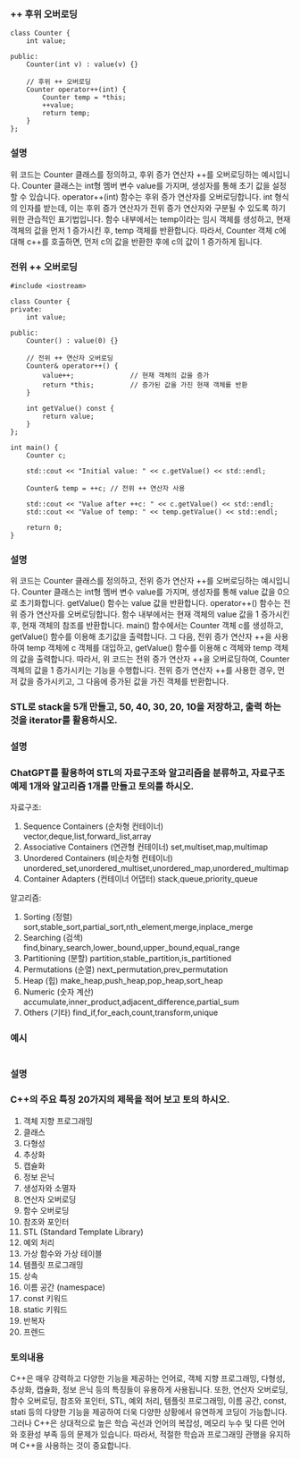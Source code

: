 ### ++ 후위 오버로딩
~~~
class Counter {
    int value;

public:
    Counter(int v) : value(v) {}

    // 후위 ++ 오버로딩
    Counter operator++(int) {
        Counter temp = *this;
        ++value;
        return temp;
    }
};
~~~
### 설명

 위 코드는 Counter 클래스를 정의하고, 후위 증가 연산자 ++를 오버로딩하는 예시입니다.
Counter 클래스는 int형 멤버 변수 value를 가지며, 생성자를 통해 초기 값을 설정할 수 있습니다.
operator++(int) 함수는 후위 증가 연산자를 오버로딩합니다. int 형식의 인자를 받는데, 이는 후위 증가 연산자가 전위 증가 연산자와 구분될 수 있도록 하기 위한 관습적인 표기법입니다.
함수 내부에서는 temp이라는 임시 객체를 생성하고, 현재 객체의 값을 먼저 1 증가시킨 후, temp 객체를 반환합니다.
따라서, Counter 객체 c에 대해 c++를 호출하면, 먼저 c의 값을 반환한 후에 c의 값이 1 증가하게 됩니다.

### 전위 ++ 오버로딩
```
#include <iostream>

class Counter {
private:
    int value;

public:
    Counter() : value(0) {}

    // 전위 ++ 연산자 오버로딩
    Counter& operator++() {
        value++;              // 현재 객체의 값을 증가
        return *this;         // 증가된 값을 가진 현재 객체를 반환
    }

    int getValue() const {
        return value;
    }
};

int main() {
    Counter c;

    std::cout << "Initial value: " << c.getValue() << std::endl;

    Counter& temp = ++c; // 전위 ++ 연산자 사용

    std::cout << "Value after ++c: " << c.getValue() << std::endl;
    std::cout << "Value of temp: " << temp.getValue() << std::endl;

    return 0;
}
```

### 설명

 위 코드는 Counter 클래스를 정의하고, 전위 증가 연산자 ++를 오버로딩하는 예시입니다.
Counter 클래스는 int형 멤버 변수 value를 가지며, 생성자를 통해 value 값을 0으로 초기화합니다. getValue() 함수는 value 값을 반환합니다.
operator++() 함수는 전위 증가 연산자를 오버로딩합니다. 함수 내부에서는 현재 객체의 value 값을 1 증가시킨 후, 현재 객체의 참조를 반환합니다.
main() 함수에서는 Counter 객체 c를 생성하고, getValue() 함수를 이용해 초기값을 출력합니다. 그 다음, 전위 증가 연산자 ++을 사용하여 temp 객체에 c 객체를 대입하고, getValue() 함수를 이용해 c 객체와 temp 객체의 값을 출력합니다.
따라서, 위 코드는 전위 증가 연산자 ++을 오버로딩하여, Counter 객체의 값을 1 증가시키는 기능을 수행합니다. 전위 증가 연산자 ++를 사용한 경우, 먼저 값을 증가시키고, 그 다음에 증가된 값을 가진 객체를 반환합니다.

###  STL로 stack을 5개 만들고, 50, 40, 30, 20, 10을 저장하고, 출력 하는 것을 iterator를 활용하시오.

### 설명

### ChatGPT를 활용하여 STL의 자료구조와 알고리즘을 분류하고, 자료구조 예제 1개와 알고리즘 1개를 만들고 토의를 하시오.

자료구조:
1. Sequence Containers (순차형 컨테이너)
vector,deque,list,forward_list,array
2. Associative Containers (연관형 컨테이너)
set,multiset,map,multimap
3. Unordered Containers (비순차형 컨테이너)
unordered_set,unordered_multiset,unordered_map,unordered_multimap
4. Container Adapters (컨테이너 어댑터)
stack,queue,priority_queue

알고리즘:
1. Sorting (정렬)
sort,stable_sort,partial_sort,nth_element,merge,inplace_merge
2. Searching (검색)
find,binary_search,lower_bound,upper_bound,equal_range
3. Partitioning (분할)
partition,stable_partition,is_partitioned
4. Permutations (순열)
next_permutation,prev_permutation
5. Heap (힙)
make_heap,push_heap,pop_heap,sort_heap
6. Numeric (숫자 계산)
accumulate,inner_product,adjacent_difference,partial_sum
7. Others (기타)
find_if,for_each,count,transform,unique

### 예시
```

```
### 설명 

### C++의 주요 특징 20가지의 제목을 적어 보고 토의 하시오.

1. 객체 지향 프로그래밍
2. 클래스 
3. 다형성
4. 추상화
5. 캡슐화
6. 정보 은닉
7. 생성자와 소멸자
8. 연산자 오버로딩
9. 함수 오버로딩
10. 참조와 포인터
11. STL (Standard Template Library)
12. 예외 처리
13. 가상 함수와 가상 테이블
14. 템플릿 프로그래밍
15. 상속
16. 이름 공간 (namespace)
17. const 키워드
18. static 키워드
19. 반복자
20. 프렌드

### 토의내용 
 C++은 매우 강력하고 다양한 기능을 제공하는 언어로, 객체 지향 프로그래밍, 다형성, 추상화, 캡슐화, 정보 은닉 등의 특징들이 유용하게 사용됩니다. 또한, 연산자 오버로딩, 함수 오버로딩, 참조와 포인터, STL, 예외 처리, 템플릿 프로그래밍, 이름 공간, const, stati 등의 다양한 기능을 제공하여 더욱 다양한 상황에서 유연하게 코딩이 가능합니다.
그러나 C++은 상대적으로 높은 학습 곡선과 언어의 복잡성, 메모리 누수 및 다른 언어와 호환성 부족 등의 문제가 있습니다. 따라서, 적절한 학습과 프로그래밍 관행을 유지하며 C++을 사용하는 것이 중요합니다.
